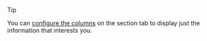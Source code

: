 <!-- markdownlint-disable-file MD041 -->
> [!TIP]
> You can [configure the columns][3] on the section tab to display just the information that interests you.

[3]: ../getting-started/changing-column-view.md

